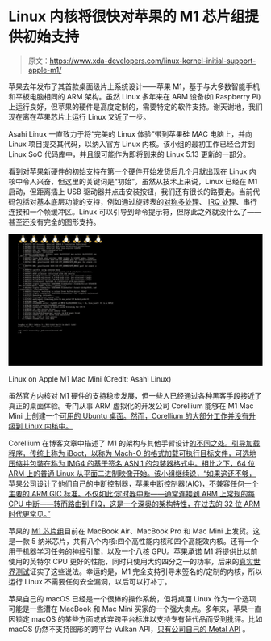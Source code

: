 # Linux 内核将很快对苹果的 M1 芯片组提供初始支持

> 原文：<https://www.xda-developers.com/linux-kernel-initial-support-apple-m1/>

苹果去年发布了其首款桌面级片上系统设计——苹果 M1，基于与大多数智能手机和平板电脑相同的 ARM 架构。虽然 Linux 多年来在 ARM 设备(如 Raspberry Pi)上运行良好，但苹果的硬件是高度定制的，需要特定的软件支持。谢天谢地，我们现在离在苹果芯片上运行 Linux 又近了一步。

Asahi Linux 一直致力于将“完美的 Linux 体验”带到苹果硅 MAC 电脑上，并向 Linux 项目提交其代码，以纳入官方 Linux 内核。该小组的最初工作已经合并到 Linux SoC 代码库中，并且很可能作为即将到来的 Linux 5.13 更新的一部分。

看到对苹果新硬件的初始支持在第一个硬件开始发货后几个月就出现在 Linux 内核中令人兴奋，但这里的关键词是“初始”。虽然从技术上来说，Linux 已经在 M1 启动，但距离插上 USB 驱动器并点击安装按钮，我们还有很长的路要走。当前代码包括对基本底层功能的支持，例如通过旋转表的[对称多处理](https://en.wikipedia.org/wiki/Symmetric_multiprocessing)、 [IRQ 处理](https://www.kernel.org/doc/html/latest/core-api/genericirq.html)、串行连接和一个帧缓冲区。Linux 可以引导到命令提示符，但除此之外就没什么了——甚至还没有完全的图形支持。

 <picture>![](img/4661b220c4a039e564af033a55c1cc6c.png)</picture> 

Linux on Apple M1 Mac Mini (Credit: Asahi Linux)

虽然官方内核对 M1 硬件的支持稳步发展，但一些人已经通过各种黑客手段接近了真正的桌面体验。专门从事 ARM 虚拟化的开发公司 Corellium 能够在 M1 Mac Mini 上创建一个[可用的 Ubuntu 桌面。然而，Corellium 的大部分工作并没有升级到 Linux 内核中。](https://www.xda-developers.com/desktop-ubuntu-linux-ported-apple-m1-mac/)

Corellium 在博客文章中描述了 M1 的架构与其他手臂设计[的不同之处。引导加载程序，传统上称为 iBoot，以称为 Mach-O 的格式加载可执行目标文件，可选地压缩并包装在称为 IMG4 的基于签名 ASN.1 的包装器格式中。相比之下，64 位 ARM 上的普通 Linux 从平面二进制映像开始。该小组继续说，“如果这还不够，苹果公司设计了他们自己的中断控制器，苹果中断控制器(AIC)，不兼容任何一个主要的 ARM GIC 标准。不仅如此:定时器中断——通常连接到 ARM 上常规的每 CPU 中断——转而路由到 FIQ，这是一个深奥的架构特性，在过去的 32 位 ARM 时代更常见。”](https://corellium.com/blog/linux-m1)

苹果的 [M1 芯片组](https://www.xda-developers.com/apple-macbook-air-macbook-pro-13-mac-mini-m1-arm-soc/)目前在 MacBook Air、MacBook Pro 和 Mac Mini 上发货。这是一款 5 纳米芯片，共有八个内核:四个高性能内核和四个高能效内核。还有一个用于机器学习任务的神经引擎，以及一个八核 GPU。苹果承诺 M1 将提供比以前使用的英特尔 CPU 更好的性能，同时只使用大约四分之一的功率，后来的[真实世界测试](https://www.macrumors.com/guide/m1-macbook-pro-vs-intel-macbook-pro/)证实了这些说法。幸运的是，M1 完全支持引导未签名的/定制的内核，所以运行 Linux 不需要任何安全漏洞，以后可以打补丁。

苹果自己的 macOS 已经是一个很棒的操作系统，但将桌面 Linux 作为一个选项可能是一些潜在 MacBook 和 Mac Mini 买家的一个强大卖点。多年来，苹果一直因锁定 macOS 的某些方面或放弃跨平台标准以支持专有替代品而受到批评。比如 macOS 仍然不支持图形的跨平台 Vulkan API，[只有公司自己的 Metal API](https://venturebeat.com/2018/06/06/apple-defends-end-of-opengl-as-mac-game-developers-threaten-to-leave/) 。